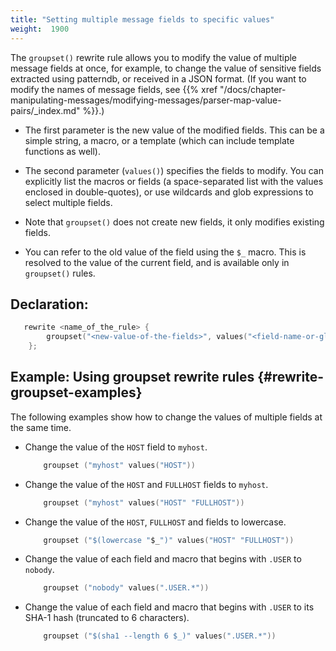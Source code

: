 ```yaml
---
title: "Setting multiple message fields to specific values"
weight:  1900
---
```

<!-- DISCLAIMER: This file is based on the syslog-ng Open Source Edition documentation https://github.com/balabit/syslog-ng-ose-guides/commit/2f4a52ee61d1ea9ad27cb4f3168b95408fddfdf2 and is used under the terms of The syslog-ng Open Source Edition Documentation License. The file has been modified by Axoflow. -->

The `groupset()` rewrite rule allows you to modify the value of multiple message fields at once, for example, to change the value of sensitive fields extracted using patterndb, or received in a JSON format. (If you want to modify the names of message fields, see {{% xref "/docs/chapter-manipulating-messages/modifying-messages/parser-map-value-pairs/_index.md" %}}.)

  - The first parameter is the new value of the modified fields. This can be a simple string, a macro, or a template (which can include template functions as well).

  - The second parameter (`values()`) specifies the fields to modify. You can explicitly list the macros or fields (a space-separated list with the values enclosed in double-quotes), or use wildcards and glob expressions to select multiple fields.

  - Note that `groupset()` does not create new fields, it only modifies existing fields.

  - You can refer to the old value of the field using the `$_` macro. This is resolved to the value of the current field, and is available only in `groupset()` rules.


## Declaration:

```c
   rewrite <name_of_the_rule> {
        groupset("<new-value-of-the-fields>", values("<field-name-or-glob>" ["<another-field-name-or-glob>"]));
    };
```



## Example: Using groupset rewrite rules {#rewrite-groupset-examples}

The following examples show how to change the values of multiple fields at the same time.

  - Change the value of the `HOST` field to `myhost`.
    
    ```c
        groupset ("myhost" values("HOST"))
    
    ```

  - Change the value of the `HOST` and `FULLHOST` fields to `myhost`.
    
    ```c
        groupset ("myhost" values("HOST" "FULLHOST"))
    
    ```

  - Change the value of the `HOST`, `FULLHOST` and fields to lowercase.
    
    ```c
        groupset ("$(lowercase "$_")" values("HOST" "FULLHOST"))
    
    ```

  - Change the value of each field and macro that begins with `.USER` to `nobody`.
    
    ```c
        groupset ("nobody" values(".USER.*"))
    
    ```

  - Change the value of each field and macro that begins with `.USER` to its SHA-1 hash (truncated to 6 characters).
    
    ```c
        groupset ("$(sha1 --length 6 $_)" values(".USER.*"))
    
    ```

